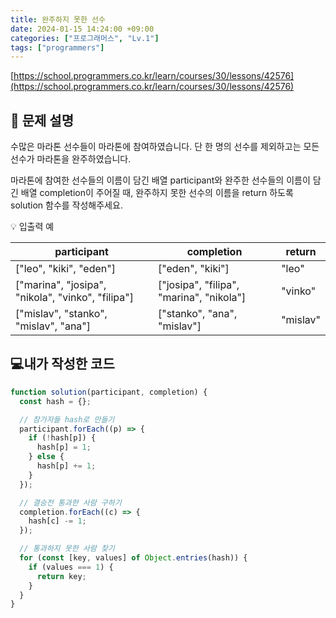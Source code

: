 ```yaml
---
title: 완주하지 못한 선수
date: 2024-01-15 14:24:00 +09:00
categories: ["프로그래머스", "Lv.1"]
tags: ["programmers"]
---
```


[https://school.programmers.co.kr/learn/courses/30/lessons/42576](https://school.programmers.co.kr/learn/courses/30/lessons/42576)

## 📔 문제 설명

수많은 마라톤 선수들이 마라톤에 참여하였습니다. 단 한 명의 선수를 제외하고는 모든 선수가 마라톤을 완주하였습니다.

마라톤에 참여한 선수들의 이름이 담긴 배열 participant와 완주한 선수들의 이름이 담긴 배열 completion이 주어질 때, 완주하지 못한 선수의 이름을 return 하도록 solution 함수를 작성해주세요.

💡 입출력 예

| participant                                       | completion                               | return   |
| ------------------------------------------------- | ---------------------------------------- | -------- |
| ["leo", "kiki", "eden"]                           | ["eden", "kiki"]                         | "leo"    |
| ["marina", "josipa", "nikola", "vinko", "filipa"] | ["josipa", "filipa", "marina", "nikola"] | "vinko"  |
| ["mislav", "stanko", "mislav", "ana"]             | ["stanko", "ana", "mislav"]              | "mislav" |

## 💻내가 작성한 코드

```js
function solution(participant, completion) {
  const hash = {};

  // 참가자들 hash로 만들기
  participant.forEach((p) => {
    if (!hash[p]) {
      hash[p] = 1;
    } else {
      hash[p] += 1;
    }
  });

  // 결승전 통과한 사람 구하기
  completion.forEach((c) => {
    hash[c] -= 1;
  });

  // 통과하지 못한 사람 찾기
  for (const [key, values] of Object.entries(hash)) {
    if (values === 1) {
      return key;
    }
  }
}
```
